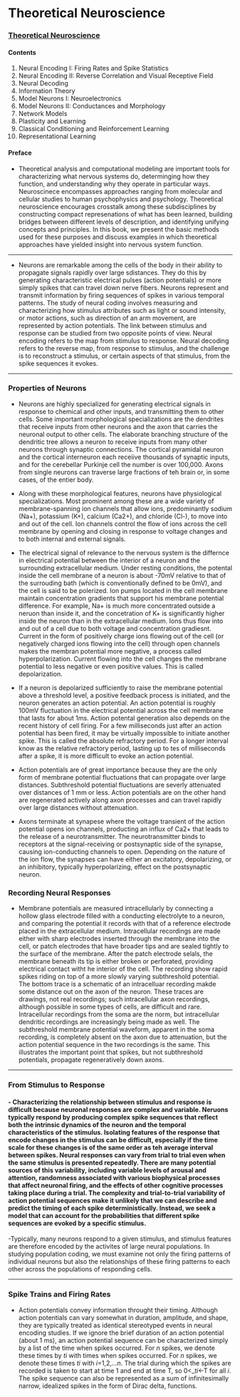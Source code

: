 # Theoretical Neuroscience
### [Theoretical Neuroscience](https://boulderschool.yale.edu/sites/default/files/files/DayanAbbott.pdf)
#### Contents

1. Neural Encoding I: Firing Rates and Spike Statistics 
2. Neural Encoding II: Reverse Correlation and Visual Receptive Field
3. Neural Decoding
4. Information Theory
5. Model Neurons I: Neuroelectronics
6. Model Neurons II: Conductances and Morphology
7. Network Models
8. Plasticity and Learning
9. Classical Conditioning and Reinforcement Learning
10. Representational Learning
#### Preface
- Theoretical analysis and computational modeling are important tools for characterizing what nervous systems do, determinging how they function, and understanding why they operate in particular ways. Neuroscinece encompasses approaches ranging from molecular and cellular studies to human psychophysics and psychology. Theoretical neuroscience encourages crosstalk among these subdisciplines by constructing compact represenations of what has been learned, building bridges between different levels of description, and identifying unifying concepts and principles. In this book, we present the basic methods used for these purposes and discuss examples in which theoretical approaches have yielded insight into nervous system function.   

---

- Neurons are remarkable among the cells of the body in their ability to propagate signals  rapidly over large sdistances. They do this by generating characteristic electrical pulses (action potentials) or more simply spikes that can travel down nerve fibers. Neurons represent and transmit information by firing sequences of spikes in various temporal patterns. The study of neural coding involves measuring and characterizing how stimulus attributes such as light or sound intensity, or motor actions, such as direction of an arm movement, are represented by action potentials. The link between stimulus and response can be studied from two opposite points of view. Neural encoding refers to the map from stimulus to response. Neural decoding refers to the reverse map, from response to stimulus, and the challenge is to reconstruct a stimulus, or certain aspects of that stimulus, from the spike sequences it evokes. 

---

### Properties of Neurons

- Neurons are highly specialized for generating electrical signals in response to chemical and other inputs, and transmitting them to other cells. Some important morphological specializations are the dendrites that receive inputs from other neurons and the axon that carries the neuronal output to other cells. The elaborate branching structure of the dendritic tree allows a neuron to receive inputs from many other neurons through synaptic connections. The cortical pyramidal neuron and the cortical interneuron each receiive thousands of synaptic inputs, and for the cerebellar Purkinje cell the number is over 100,000. Axons from single neurons can traverse large fractions of teh brain or, in some cases, of the entier body.

- Along with these morphological features, neurons have physiological specializations. Most prominent among these are a wide variety of membrane-spanning ion channels that allow ions, predominantly sodium (Na+), potassium (K+), calcium (Ca2+), and chloride (Cl-), to move into and out of the cell. Ion channels control the flow of ions across the cell membrane by opening and closing in response to voltage changes and to both internal and external signals.

- The electrical signal of relevance to the nervous system is the differnce in electrical potential between the interior of a neuron and the surrounding extracellular medium. Under resting conditions, the potental inside the cell membrane of a neuron is about -70mV relative to that of the surrouding bath (which is conventionally defined to be 0mV), and the cell is said to be polerized. Ion pumps located in the cell membrane maintain concentration gradients that support his membrane potential difference. For example, Na+ is much more concentrated outside a neruon than inside it, and the concetration of K+ is significantly higher inside the neuron than in the extracellular medium. Ions thus flow into and out of a cell due to both voltage and concentration gradiesnt. Current in the form of positively charge ions flowing out of the cell (or negatively charged ions flowing into the cell) through open channels makes the membran potential more negative, a process called hyperpolarization. Current flowing into the cell changes the membrane potential to less negative or even positive values. This is called depolarization.

- If a neuron is depolarized sufficiently to raise the membrane potential above a threshold level, a positive feedback process is initiated, and the neuron generates an action potential. An action potential is roughly 100mV fluctuation in the electrical potential across the cell membrane that lasts for about 1ms. Action potental generation also depends on the recent history of cell firing. For a few milliseconds just after an action potential has been fired, it may be virtually impossible to initiate another spike. This is called the absolute refractory period. For a longer interval know as the relative refractory period, lasting up to tes of milliseconds after a spike, it is more difficult to evoke an action potential.

- Action potentials are of great importance because they are the only form of membrane potential fluctuations that can propagate over large distances. Subthreshold potential fluctuations are severly attenuated over distances of 1 mm or less. Action potentials are on the other hand are regenerated actively along axon processes and can travel rapidly over large distances without attenuation.
- Axons terminate at synapese where the voltage transient of the action potential opens ion channels, producting an influx of Ca2+ that leads to the release of a neurotransmitter. The neurotransmitter binds to receptors at the signal-receiving or postsynaptic side of the synapse, causing ion-conducting channels to open. Depending on the nature of the ion flow, the synapses can have either an excitatory, depolarizing, or an inhibitory, typically hyperpolarizing, effect on the postsynaptic neuron.

### Recording Neural Responses

- Membrane potentials are measured intracellularly by connecting a hollow glass electrode filled with a conducting electrolyte to a neuron, and comparing the potential it records with that of a reference electrode placed in the extracellular medium. Intracellular recordings are made either with sharp electrodes inserted through the membrane into the cell, or patch electrodes that have broader tips and are sealed tightly to the surface of the membrane. After the patch electrode selals, the membrane beneath its tip is either broken or perforated, providing electrical contact witht he interior of the cell. The recording show rapid spikes riding on top of a more slowly varying subthreshold potential. The bottom trace is a schematic of an intracelluar recording makde some distance out on the axon of the neuron. These traces are drawings, not real recordings; such intracellular axon recordings, although possible in some types of cells, are difficult and rare. Intracellular recordings from the soma are the norm, but intracellular dendritic recordings are increasingly being made as well. The subthreshold membrane potential waveform, apparent in the soma recording, is completely absent on the axon due to attenuation, but the action potential sequence in the two recordings is the same. This illustrates the important point that spikes, but not subthreshold potentials, propagate regeneratively down axons.

---

### From Stimulus to Response

#### - Characterizing the relationship between stimulus and response is difficult because neuronal responses are complex and variable. Neruons typically respond by producing complex spike sequences that reflect both the intrinsic dynamics of the neuron and the temporal characteristics of the stimulus. Isolating features of the response that encode changes in the stimulus can be difficult, especially if the time scale for these changes is of the same order as teh average interval between spikes. Neural responses can vary from trial to trial even when the same stimulus is presented repeatedly. There are many potential sources of this variability, including variable levels of arousal and attention, randomness associated with various biophysical processes that affect neuronal firing, and the effects of other cognitive processes taking place during a trial. The complexity and trial-to-trial variability of action potential sequences make it unlikely that we can describe and predict the timing of each spike deterministically. Instead, we seek a model that can account for the probabilities that different spike sequences are evoked by a specific stimulus.

-Typically, many neurons respond to a given stimulus, and stimulus features are therefore encoded by the activites of large neural populations. In studying population coding, we must examine not only the firing patterns of individual neurons but also the relationships of these firing patterns to each other across the populations of responding cells.

---
### Spike Trains and Firing Rates

- Action potentials convey information throught their timing. Although action potentials can vary somewhat in duration, amplitude, and shape, they are typically treated as identical stereotyped events in neural encoding studies. If we ignore the brief duration of an action potential (about 1 ms), an action potential sequence can be characterized simply by a list of the time when spikes occurred. For *n* spikes, we denote these times by *ti* with times when spikes occurred. For *n* spikes, we denote these times *ti* with *i*=1,2,...*n*. The trial during which the spikes are recorded is taken to start at time 1 and end at time T, so 0<_*ti*<-T for all *i*. The spike sequence can also be represented as a sum of infinitesimally narrow, idealized spikes in the form of Dirac delta, functions. 























